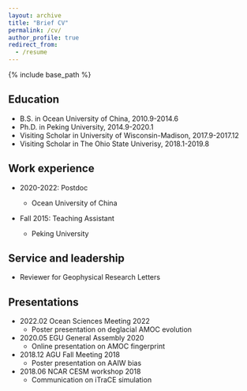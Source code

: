 ```yaml
---
layout: archive
title: "Brief CV"
permalink: /cv/
author_profile: true
redirect_from:
  - /resume
---
```


{% include base_path %}

Education
------
* B.S. in Ocean University of China, 2010.9-2014.6
* Ph.D. in Peking University, 2014.9-2020.1
* Visiting Scholar in University of Wisconsin-Madison, 2017.9-2017.12
* Visiting Scholar in The Ohio State Univerisy, 2018.1-2019.8

Work experience
------
* 2020-2022: Postdoc
  * Ocean University of China

* Fall 2015: Teaching Assistant
  * Peking University
  
Service and leadership
------
* Reviewer for Geophysical Research Letters   

Presentations
------
* 2022.02   Ocean Sciences Meeting 2022     
  * Poster presentation on deglacial AMOC evolution
* 2020.05   EGU General Assembly 2020       
  * Online presentation on AMOC fingerprint
* 2018.12   AGU Fall Meeting 2018           
  * Poster presentation on AAIW bias
* 2018.06   NCAR CESM workshop 2018         
  * Communication on iTraCE simulation



